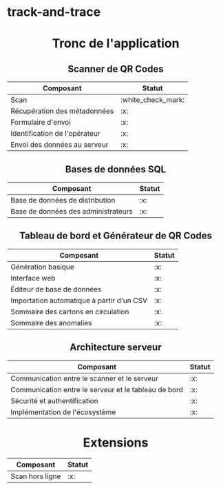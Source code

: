 <h1 id="track-and-trace">track-and-trace</h1>
<div align="center" width="100%">
<h1 id="tronc-de-l-application">Tronc de l&#39;application</h1>
<h2 id="scanner-de-qr-codes">Scanner de QR Codes</h2>
<table>
	<thead>
		<tr>
			<th>Composant</th>
			<th>Statut</th>
		</tr>
	</thead>
	<tbody>
		<tr>
			<td>Scan</td>
			<td>:white_check_mark:</td>
		</tr>
		<tr>
			<td>Récupération des métadonnées</td>
			<td>:x:</td>
		</tr>
		<tr>
			<td>Formulaire d&#39;envoi</td>
			<td>:x:</td>
		</tr>
		<tr>
			<td>Identification de l&#39;opérateur</td>
			<td>:x:</td>
		</tr>
		<tr>
			<td>Envoi des données au serveur</td>
			<td>:x:</td>
		</tr>
	</tbody>
</table>
<h2 id="bases-de-donn-es-sql">Bases de données SQL</h2>
<table>
	<thead>
		<tr>
			<th>Composant</th>
			<th>Statut</th>
		</tr>
	</thead>
	<tbody>
		<tr>
			<td>Base de données de distribution</td>
			<td>:x:</td>
		</tr>
		<tr>
			<td>Base de données des administrateurs</td>
			<td>:x:</td>
		</tr>
	</tbody>
</table>
<h2 id="tableau-de-bord-et-g-n-rateur-de-qr-codes">Tableau de bord et Générateur de QR Codes</h2>
<table>
	<thead>
		<tr>
			<th>Composant</th>
			<th>Statut</th>
		</tr>
	</thead>
	<tbody>
		<tr>
			<td>Génération basique</td>
			<td>:x:</td>
		</tr>
		<tr>
			<td>Interface web</td>
			<td>:x:</td>
		</tr>
		<tr>
			<td>Éditeur de base de données</td>
			<td>:x:</td>
		</tr>
		<tr>
			<td>Importation automatique à partir d&#39;un CSV</td>
			<td>:x:</td>
		</tr>
		<tr>
			<td>Sommaire des cartons en circulation</td>
			<td>:x:</td>
		</tr>
		<tr>
			<td>Sommaire des anomalies</td>
			<td>:x:</td>
		</tr>
	</tbody>
</table>
<h2 id="architecture-serveur">Architecture serveur</h2>
<table>
	<thead>
		<tr>
			<th>Composant</th>
			<th>Statut</th>
		</tr>
	</thead>
	<tbody>
		<tr>
			<td>Communication entre le scanner et le serveur</td>
			<td>:x:</td>
		</tr>
		<tr>
			<td>Communication entre le serveur et le tableau de bord</td>
			<td>:x:</td>
		</tr>
		<tr>
			<td>Sécurité et authentification</td>
			<td>:x:</td>
		</tr>
		<tr>
			<td>Implémentation de l&#39;écosystème</td>
			<td>:x:</td>
		</tr>
	</tbody>
</table>
<h1 id="extensions">Extensions</h1>
<table>
	<thead>
		<tr>
			<th>Composant</th>
			<th>Statut</th>
		</tr>
	</thead>
	<tbody>
		<tr>
			<td>Scan hors ligne</td>
			<td>:x:</td>
		</tr>
	</tbody>
</table>
</div>
